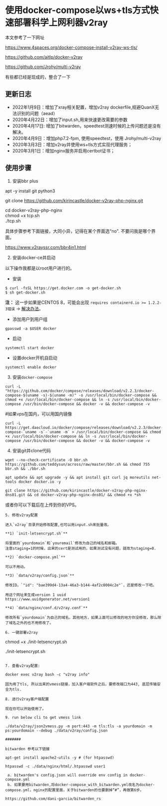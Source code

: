 # 使用docker-compose以ws+tls方式快速部署科学上网利器v2ray

本文参考了一下网址

https://www.4spaces.org/docker-compose-install-v2ray-ws-tls/

https://github.com/aitlp/docker-v2ray

https://github.com/Jrohy/multi-v2ray

有些都已经是现成的，整合了一下

## 更新日志

* 2022年1月9日：增加了xray相关配置，增加v2ray dockerfile,规避QuanX无法识别的问题（aead）
* 2020年4月22日：增加了input.sh,用来快速更改需要的参数
* 2020年4月17日: 增加了bitwarden，speedtest测速时候的上传问题还是没有解决。
* 2020年4月9日：增加php7.2-fpm, 使用speedtest，使用 Jrohy/multi-v2ray
* 2020年3月3日：增加v2ray并使用ws+tls方式实现代理服务；
* 2020年3月1日：增加nginx服务并启用certbot证书；

## 使用步骤

1. 安装bbr plus

apt -y install git python3


git clone https://github.com/kirincastle/docker-v2ray-php-nginx.git

cd docker-v2ray-php-nginx \
chmod +x tcp.sh \
./tcp.sh

具体步骤参考下面链接，大同小异，记得在某个界面选“no". 不要问我是哪个界面。

https://www.v2rayssr.com/bbr4in1.html


2. 安装docker-ce并启动

以下操作我都是以root用户进行的。

* 安装

```
$ curl -fsSL https://get.docker.com -o get-docker.sh
$ sh get-docker.sh
```

**注：** 这一步如果是CENTOS 8，可能会出现 `requires containerd.io >= 1.2.2-3错误` -> [解决办法](https://www.4spaces.org/docker-ce-install-containerd-io-error/)。

* 添加用户到用户组

```
gpasswd -a $USER docker
```

* 启动

```
systemctl start docker
```

* 设置docker开机自启动

```
systemctl enable docker
```

3. 安装`docker-compose`

```
curl -L "https://github.com/docker/compose/releases/download/v2.2.3/docker-compose-$(uname -s)-$(uname -m)" -o /usr/local/bin/docker-compose && chmod +x /usr/local/bin/docker-compose && ln -s /usr/local/bin/docker-compose /usr/bin/docker-compose && docker -v && docker-compose -v
```
#如果vps在国内，可以用国内镜像
```
curl -L https://get.daocloud.io/docker/compose/releases/download/v2.2.3/docker-compose-`uname -s`-`uname -m` > /usr/local/bin/docker-compose && chmod +x /usr/local/bin/docker-compose && ln -s /usr/local/bin/docker-compose /usr/bin/docker-compose && docker -v && docker-compose -v
```
4. 安装git并clone代码
```
wget --no-check-certificate -O bbr.sh https://github.com/teddysun/across/raw/master/bbr.sh && chmod 755 bbr.sh && ./bbr.sh
```
```
apt update && apt upgrade -y && apt install git curl jq moreutils net-tools docker docker.io -y
```
```
git clone https://github.com/kirincastle/docker-v2ray-php-nginx-dns01.git && cd docker-v2ray-php-nginx-dns01/ && chmod +x *sh
```

或者你可以下载后在上传到你的VPS。
```
5. 修改v2ray配置

进入`v2ray`目录开始修改配置,也可以用input.sh来批量改。

**1) `init-letsencrypt.sh`**

将里面的`yourdomain`和`youremail`修改为自己的域名和邮箱。
注意staging=1的时候，出来的cert是测试用的，如果测试没有问题，就改为staging=0.

**2) `docker-compose.yml`**

可以不用动。

**3) `data/v2ray/config.json`**

修改ID，`"id": "bae399d4-13a4-46a3-b144-4af2c0004c2e"`，还是修改一下吧。

用这个网址来生成version 1 uuid
https://www.uuidgenerator.net/version1

**4) `data/nginx/conf.d/v2ray.conf`**

修改所有`yourdomain`为自己的域名，其他地方，如果上面可以修改的地方你没修改，那么除了域名之外的也不用修改了。

6. 一键部署v2ray

```
chmod +x ./init-letsencrypt.sh

./init-letsencrypt.sh
```

7. 查看v2ray配置:

docker exec v2ray bash -c "v2ray info"

因为用了tls, 所以出来的vmess链接，加入客户端软件之后，要修改端口为443, 底层传输安全为tls.

8. 进行v2ray客户端配置

现在你可以开始使用了。

9. run below cli to get vmess link

./data/v2ray/json2vmess.py -m port:443 -m tls:tls -a yourdomain -m ps:yourdomain --debug ./data/v2ray/config.json

#######

bitwarden 参考以下链接 

apt-get install apache2-utils -y # (for htpasswd)

htpasswd -c ./data/nginx/html/.htpasswd user1

 a. bitwarden's config.json will override env config in docker-compose.yml
 b. 如果要用bitwarden,将docker-compose_with_bitwarden.yml改名为docker-compose.yml，nginx的配置里面，关于bitwarden的也要删掉“#”，再做第6步。

https://github.com/dani-garcia/bitwarden_rs
